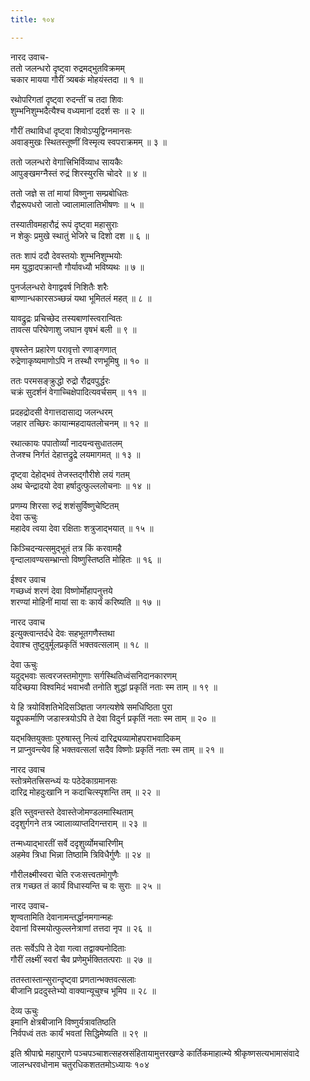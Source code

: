 ```yaml
---
title: १०४

---
```

नारद उवाच-  
ततो जलन्धरो दृष्ट्वा रुद्रमद्भुतविक्रमम्  
चकार मायया गौरीं त्र्यबकं मोहयंस्तदा ॥ १ ॥


रथोपरिगतां दृष्ट्वा रुदन्तीं च तदा शिवः  
शुम्भनिशुम्भदैत्यैश्च वध्यमानां ददर्श सः ॥ २ ॥


गौरीं तथाविधां दृष्ट्वा शिवोऽप्युद्विग्नमानसः  
अवाङ्मुखः स्थितस्तूष्णीं विस्मृत्य स्वपराक्रमम् ॥ ३ ॥


ततो जलन्धरो वेगात्त्रिभिर्विव्याध सायकैः  
आपुङ्खमग्नैस्तं रुद्रं शिरस्युरसि चोदरे ॥ ४ ॥


ततो जज्ञे स तां मायां विष्णुना सम्प्रबोधितः  
रौद्ररूपधरो जातो ज्वालामालातिभीषणः ॥ ५ ॥


तस्यातीवमहारौद्रं रूपं दृष्ट्वा महासुराः  
न शेकुः प्रमुखे स्थातुं भेजिरे च दिशो दश ॥ ६ ॥


ततः शापं ददौ देवस्तयोः शुम्भनिशुम्भयोः  
मम युद्धादपक्रान्तौ गौर्यावध्यौ भविष्यथः ॥ ७ ॥


पुनर्जलन्धरो वेगाद्ववर्ष निशितैः शरैः  
बाण्णान्धकारसञ्च्छन्नं यथा भूमितलं महत् ॥ ८ ॥


यावद्रुद्रः प्रचिच्छेद तस्यबाणांस्त्वरान्वितः  
तावत्स परिघेणाशु जघान वृषभं बली ॥ ९ ॥


वृषस्तेन प्रहारेण परावृत्तो रणाङ्गणात्  
रुद्रेणाकृष्यमाणोऽपि न तस्थौ रणभूमिषु ॥ १० ॥


ततः परमसङ्क्रुद्धो रुद्रो रौद्रवपुर्द्धरः  
चक्रं सुदर्शनं वेगाच्चिक्षेपादित्यवर्चसम् ॥ ११ ॥


प्रदहद्रोदसी वेगात्तदासाद्य जलन्धरम्  
जहार तच्छिरः कायान्महदायतलोचनम् ॥ १२ ॥


रथात्कायः पपातोर्व्यां नादयन्वसुधातलम्  
तेजश्च निर्गतं देहात्तद्रुद्रे लयमागमत् ॥ १३ ॥


दृष्ट्वा देहोद्भवं तेजस्तद्गौरीशे लयं गतम्  
अथ चेन्द्रादयो देवा हर्षादुत्फुल्ललोचनाः ॥ १४ ॥


प्रणम्य शिरसा रुद्रं शशंसुर्विष्णुचेष्टितम्  
देवा ऊचुः  
महादेव त्वया देवा रक्षिताः शत्रुजाद्भयात् ॥ १५ ॥


किञ्चिदन्यत्समुद्भूतं तत्र किं करवामहै  
वृन्दालावण्यसम्भ्रान्तो विष्णुस्तिष्ठति मोहितः ॥ १६ ॥


ईश्वर उवाच  
गच्छध्वं शरणं देवा विष्णोर्मोहापनुत्तये  
शरण्यां मोहिनीं मायां सा वः कार्यं करिष्यति ॥ १७ ॥


नारद उवाच  
इत्युक्त्वान्तर्दधे देवः सहभूतगणैस्तथा  
देवाश्च तुष्टुवुर्मूलप्रकृतिं भक्तवत्सलाम् ॥ १८ ॥


देवा ऊचुः  
यदुद्भवाः सत्वरजस्तमोगुणाः सर्गस्थितिध्वंसनिदानकारणम्  
यदिच्छया विश्वमिदं भवाभवौ तनोति शुद्धां प्रकृतिं नताः स्म ताम् ॥ १९ ॥


ये हि त्रयोविंशतिभेदिसञ्ज्ञिता जगत्यशेषे समधिष्ठिता पुरा  
यद्रूपकर्माणि जडास्त्रयोऽपि ते देवा विदुर्न प्रकृतिं नताः स्म ताम् ॥ २० ॥


यद्भक्तियुक्ताः पुरुषास्तु नित्यं दारिद्र्यव्यामोहपराभवादिकम्  
न प्राप्नुवन्त्येव हि भक्तवत्सलां सदैव विष्णोः प्रकृतिं नताः स्म ताम् ॥ २१ ॥


नारद उवाच  
स्तोत्रमेतत्त्रिसन्ध्यं यः पठेदेकाग्रमानसः  
दारिद्र मोहदुःखानि न कदाचित्स्पृशन्ति तम् ॥ २२ ॥


इति स्तुवन्तस्ते देवास्तेजोमण्डलमास्थिताम्  
ददृशुर्गगने तत्र ज्वालाव्याप्तदिगन्तराम् ॥ २३ ॥


तन्मध्याद्भारतीं सर्वे ददृशुर्व्योमचारिणीम्  
अहमेव त्रिधा भिन्ना तिष्ठामि त्रिविधैर्गुणैः ॥ २४ ॥


गौरीलक्ष्मीस्वरा चेति रजःसत्त्वतमोगुणैः  
तत्र गच्छत तं कार्यं विधास्यन्ति च वः सुराः ॥ २५ ॥


नारद उवाच-  
शृण्वतामिति देवानामन्तर्द्धानमगान्महः  
देवानां विस्मयोत्फुल्लनेत्राणां तत्तदा नृप ॥ २६ ॥


ततः सर्वेऽपि ते देवा गत्वा तद्वाक्यनोदिताः  
गौरीं लक्ष्मीं स्वरां चैव प्रणेमुर्भक्तितत्पराः ॥ २७ ॥


ततस्तास्तान्सुरान्दृष्ट्वा प्रणतान्भक्तवत्सलाः  
बीजानि प्रददुस्तेभ्यो वाक्यान्यूचुश्च भूमिप ॥ २८ ॥


देव्य ऊचुः  
इमानि क्षेत्रबीजानि विष्णुर्यत्रावतिष्ठति  
निर्वपध्वं ततः कार्यं भवतां सिद्धिमेष्यति ॥ २९ ॥


इति श्रीपाद्मे महापुराणे पञ्चपञ्चाशत्सहस्रसंहितायामुत्तरखण्डे कार्तिकमाहात्म्ये श्रीकृष्णसत्यभामासंवादे जालन्धरवधोनाम चतुरधिकशततमोऽध्यायः १०४